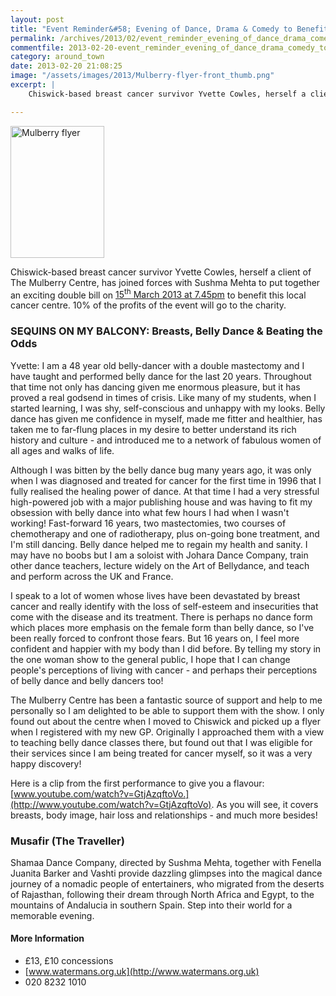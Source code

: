 ```yaml
---
layout: post
title: "Event Reminder&#58; Evening of Dance, Drama & Comedy to Benefit The Mulberry Centre"
permalink: /archives/2013/02/event_reminder_evening_of_dance_drama_comedy_to_be.html
commentfile: 2013-02-20-event_reminder_evening_of_dance_drama_comedy_to_be
category: around_town
date: 2013-02-20 21:08:25
image: "/assets/images/2013/Mulberry-flyer-front_thumb.png"
excerpt: |
    Chiswick-based breast cancer survivor Yvette Cowles, herself a client of The Mulberry Centre, has joined forces with Sushma Mehta to put together an exciting double bill on <a href="https://stmargarets.london/event/event/200705143811">15<sup>th</sup> March 2013 at 7.45pm</a> to benefit this local cancer centre.  10% of the profits of the event will go to the charity.

---
```


<a href="/assets/images/2013/Mulberry-flyer-front.png" title="See larger version of - Mulberry flyer"><img src="/assets/images/2013/Mulberry-flyer-front_thumb.png" width="150" height="211" alt="Mulberry flyer" class="photo right" /></a>

Chiswick-based breast cancer survivor Yvette Cowles, herself a client of The Mulberry Centre, has joined forces with Sushma Mehta to put together an exciting double bill on [15<sup>th</sup> March 2013 at 7.45pm](/event/event/200705143811) to benefit this local cancer centre. 10% of the profits of the event will go to the charity.

### SEQUINS ON MY BALCONY: Breasts, Belly Dance & Beating the Odds

Yvette: I am a 48 year old belly-dancer with a double mastectomy and I have taught and performed belly dance for the last 20 years. Throughout that time not only has dancing given me enormous pleasure, but it has proved a real godsend in times of crisis. Like many of my students, when I started learning, I was shy, self-conscious and unhappy with my looks. Belly dance has given me confidence in myself, made me fitter and healthier, has taken me to far-flung places in my desire to better understand its rich history and culture - and introduced me to a network of fabulous women of all ages and walks of life.

Although I was bitten by the belly dance bug many years ago, it was only when I was diagnosed and treated for cancer for the first time in 1996 that I fully realised the healing power of dance. At that time I had a very stressful high-powered job with a major publishing house and was having to fit my obsession with belly dance into what few hours I had when I wasn't working! Fast-forward 16 years, two mastectomies, two courses of chemotherapy and one of radiotherapy, plus on-going bone treatment, and I'm still dancing. Belly dance helped me to regain my health and sanity. I may have no boobs but I am a soloist with Johara Dance Company, train other dance teachers, lecture widely on the Art of Bellydance, and teach and perform across the UK and France.

I speak to a lot of women whose lives have been devastated by breast cancer and really identify with the loss of self-esteem and insecurities that come with the disease and its treatment. There is perhaps no dance form which places more emphasis on the female form than belly dance, so I've been really forced to confront those fears. But 16 years on, I feel more confident and happier with my body than I did before. By telling my story in the one woman show to the general public, I hope that I can change people's perceptions of living with cancer - and perhaps their perceptions of belly dance and belly dancers too!

The Mulberry Centre has been a fantastic source of support and help to me personally so I am delighted to be able to support them with the show. I only found out about the centre when I moved to Chiswick and picked up a flyer when I registered with my new GP. Originally I approached them with a view to teaching belly dance classes there, but found out that I was eligible for their services since I am being treated for cancer myself, so it was a very happy discovery!

Here is a clip from the first performance to give you a flavour: [www.youtube.com/watch?v=GtjAzqftoVo.](http://www.youtube.com/watch?v=GtjAzqftoVo). As you will see, it covers breasts, body image, hair loss and relationships - and much more besides!

### Musafir (The Traveller)

Shamaa Dance Company, directed by Sushma Mehta, together with Fenella Juanita Barker and Vashti provide dazzling glimpses into the magical dance journey of a nomadic people of entertainers, who migrated from the deserts of Rajasthan, following their dream through North Africa and Egypt, to the mountains of Andalucia in southern Spain. Step into their world for a memorable evening.

#### More Information

-   £13, £10 concessions
-   [www.watermans.org.uk](http://www.watermans.org.uk)
-   020 8232 1010
